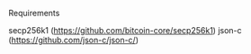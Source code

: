 Requirements

secp256k1 (https://github.com/bitcoin-core/secp256k1)
json-c (https://github.com/json-c/json-c/)